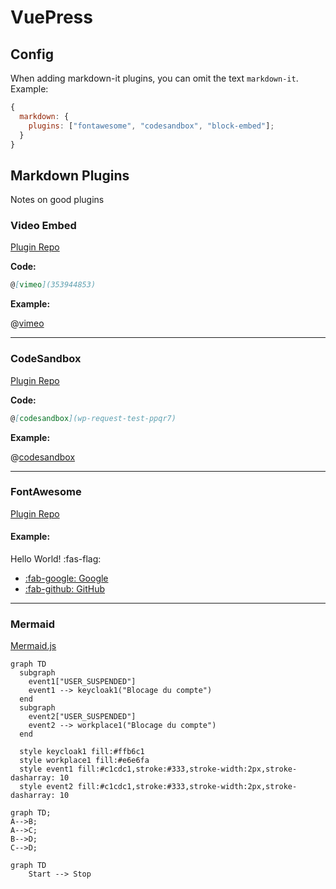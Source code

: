# VuePress

## Config

When adding markdown-it plugins, you can omit the text `markdown-it`.  
Example:

```js
{
  markdown: {
    plugins: ["fontawesome", "codesandbox", "block-embed"];
  }
}
```

## Markdown Plugins

Notes on good plugins

### Video Embed

[Plugin Repo](https://github.com/rotorz/markdown-it-block-embed)

<!-- @[youtube](movie id) -->

**Code:**

```markdown
@[vimeo](353944853)
```

**Example:**

@[vimeo](353944853)

---

### CodeSandbox

[Plugin Repo](https://github.com/sergiodxa/markdown-it-codesandbox)

**Code:**

```markdown
@[codesandbox](wp-request-test-ppqr7)
```

**Example:**

@[codesandbox](wp-request-test-ppqr7)

---

### FontAwesome

[Plugin Repo](https://github.com/nunof07/markdown-it-fontawesome)

#### Example:

Hello World! :fas-flag:

- [:fab-google: Google](https://www.google.com/)
- [:fab-github: GitHub](https://github.com/)

---

### Mermaid

[Mermaid.js](https://mermaidjs.github.io/)

<mermaid />

```mermaid
graph TD
  subgraph
    event1["USER_SUSPENDED"]
    event1 --> keycloak1("Blocage du compte")
  end
  subgraph
    event2["USER_SUSPENDED"]
    event2 --> workplace1("Blocage du compte")
  end

  style keycloak1 fill:#ffb6c1
  style workplace1 fill:#e6e6fa
  style event1 fill:#c1cdc1,stroke:#333,stroke-width:2px,stroke-dasharray: 10
  style event2 fill:#c1cdc1,stroke:#333,stroke-width:2px,stroke-dasharray: 10
```

```mermaid
graph TD;
A-->B;
A-->C;
B-->D;
C-->D;
```

```mermaid
graph TD
    Start --> Stop
```
